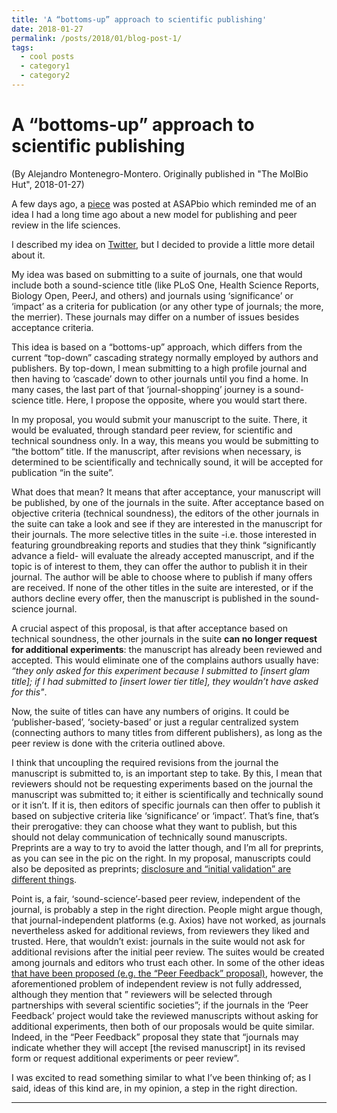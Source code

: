 ```yaml
---
title: 'A “bottoms-up” approach to scientific publishing'
date: 2018-01-27
permalink: /posts/2018/01/blog-post-1/
tags:
  - cool posts
  - category1
  - category2
---
```


A “bottoms-up” approach to scientific publishing
======
(By Alejandro Montenegro-Montero. Originally published in "The MolBio Hut", 2018-01-27)

A few days ago, a [piece](http://asapbio.org/peer-feedback) was posted at ASAPbio which reminded me of an idea I had a long time ago about a new model for publishing and peer review in the life sciences.

I described my idea on [Twitter](https://twitter.com/aemonten/status/955146126478409728), but I decided to provide a little more detail about it.

My idea was based on submitting to a suite of journals, one that would include both a sound-science title (like PLoS One, Health Science Reports, Biology Open, PeerJ, and others) and journals using ‘significance’ or ‘impact’ as a criteria for publication (or any other type of journals; the more, the merrier). These journals may differ on a number of issues besides acceptance criteria.

This idea is based on a “bottoms-up” approach, which differs from the current “top-down” cascading strategy normally employed by authors and publishers. By top-down, I mean submitting to a high profile journal and then having to ‘cascade’ down to other journals until you find a home. In many cases, the last part of that ‘journal-shopping’ journey is a sound-science title. Here, I propose the opposite, where you would start there.

In my proposal, you would submit your manuscript to the suite. There, it would be evaluated, through standard peer review, for scientific and technical soundness only. In a way, this means you would be submitting to “the bottom” title. If the manuscript, after revisions when necessary, is determined to be scientifically and technically sound, it will be accepted for publication “in the suite”.

What does that mean? It means that after acceptance, your manuscript will be published, by one of the journals in the suite. After acceptance based on objective criteria (technical soundness), the editors of the other journals in the suite can take a look and see if they are interested in the manuscript for their journals. The more selective titles in the suite -i.e. those interested in featuring groundbreaking reports and studies that they think “significantly advance a field- will evaluate the already accepted manuscript, and if the topic is of interest to them, they can offer the author to publish it in their journal. The author will be able to choose where to publish if many offers are received. If none of the other titles in the suite are interested, or if the authors decline every offer, then the manuscript is published in the sound-science journal.

A crucial aspect of this proposal, is that after acceptance based on technical soundness, the other journals in the suite **can no longer request for additional experiments**: the manuscript has already been reviewed and accepted. This would eliminate one of the complains authors usually have: *“they only asked for this experiment because I submitted to [insert glam title]; if I had submitted to [insert lower tier title], they wouldn’t have asked for this"*.

Now, the suite of titles can have any numbers of origins. It could be ‘publisher-based’, ‘society-based’ or just a regular centralized system (connecting authors to many titles  from different publishers), as long as the peer review is done with the criteria outlined above.

I think that uncoupling the required revisions from the journal the manuscript is submitted to, is an important step to take. By this, I mean that reviewers should not be requesting experiments based on the journal the manuscript was submitted to; it either is scientifically and technically sound or it isn’t. If it is, then editors of specific journals can then offer to publish it based on subjective criteria like ‘significance’ or ‘impact’. That’s fine, that’s their prerogative: they can choose what they want to publish, but this should not delay communication of technically sound manuscripts. Preprints are a way to try to avoid the latter though, and I’m all for preprints, as you can see in the pic on the right. In my proposal, manuscripts could also be deposited as preprints; [disclosure and “initial validation” are different things](https://elifesciences.org/articles/16931).

Point is, a fair, ‘sound-science’-based peer review, independent of the journal, is probably a step in the right direction. People might argue though, that journal-independent platforms (e.g. Axios) have not worked, as journals nevertheless asked for additional reviews, from reviewers they liked and trusted. Here, that wouldn’t exist: journals in the suite would not ask for additional revisions after the initial peer review. The suites would be created among journals and editors who trust each other. In some of the other ideas [that have been proposed (e.g. the “Peer Feedback” proposal)](http://asapbio.org/peer-feedback), however, the aforementioned problem of independent review is not fully addressed, although they mention that ” reviewers will be selected through partnerships with several scientific societies”; if the journals in the ‘Peer Feedback’ project would take the reviewed manuscripts without asking for additional experiments, then both of our proposals would be quite similar. Indeed, in the “Peer Feedback” proposal they state that “journals may indicate whether they will accept [the revised manuscript] in its revised form or request additional experiments or peer review”.

I was excited to read something similar to what I’ve been thinking of; as I said, ideas of this kind are, in my opinion, a step in the right direction.

------
